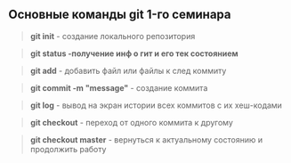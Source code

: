 ## Основные команды git 1-го семинара 

> **git init** - создание локального репозитория

> **git status -получение инф о гит и его тек состоянием**

> **git add** - добавить файл или файлы к след коммиту

> **git commit -m "message"** - создание коммита

> **git log** - вывод на экран истории всех коммитов с их хеш-кодами

> **git checkout** - переход от одного коммита к другому

> **git checkout master** - вернуться к актуальному состоянию и продолжить работу